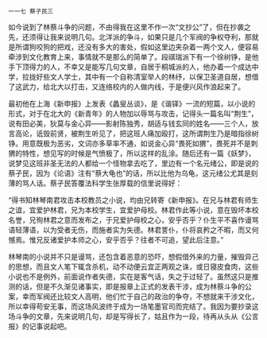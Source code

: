    一一七 蔡孑民三 

   如今说到了林蔡斗争的问题，不由得我在这里不作一次“文抄公”了，但在抄袭之先，还须得让我来说明几句。北洋派的争斗，如果只是几个军阀的争权夺利，那就是所谓狗咬狗的把戏，还没有多大的害处，假如这里边夹杂着一两个文人，便容易牵涉到文化教育上来，事情就不是那么的简单了。段祺瑞派下有一个徐树铮，是他手下顶得力的人，不幸又是能写几句文章，自居于桐城派的人，他办着一个成达中学，拉拢好些文人学士，其中有一个自称清室举人的林纾，以保卫圣道自居，想借了这武力，给北大以打击，又连络校内的人做内线，于是便兴风作浪起来了。

   最初他在上海《新申报》上发表《蠡叟丛谈》，是《谐铎》一流的短篇，以小说的形式，对于在北大的《新青年》的人物加以辱骂与攻击，记得头一篇名叫“荆生”，说有田必美，狄莫与金心异——影射陈独秀，胡适与钱玄同的姓名——三个人，放言高论，诋毁前贤，被荆生听见了，把这班人痛加殴打，这所谓荆生乃是暗指徐树铮。用意既极为恶劣，文词亦多草率不通，如说金心异“畏死如猬”，畏死并不是刺猬的特性，想见写的时候是气愤极了，所以这样的乱涂。随后还有一篇《妖梦》，说梦见这班非圣无法的人都给一个怪物拿去吃了，里边有一个名元绪公，即是说的蔡孑民，因为《论语》注有“蔡大龟也”的话，所以比他为乌龟，这元绪公尤其是刻薄的骂人话。蔡孑民答覆法科学生张厚载的信里说得好：

   “得书知林琴南君攻击本校教员之小说，均由兄转寄《新申报》。在兄与林君有师生之谊，宜爱护林君，兄为本校学生，宜爱护母校。林君作此等小说，意在毁坏本校名誉，兄徇林君之意而发布之，于兄爱护母校之心，安乎否乎？仆生平不喜作谩骂语轻薄语，以为受者无伤，而施者实为失德。林君詈仆，仆将哀矜之不暇，而又何憾焉。惟兄反诸爱护本师之心，安乎否乎？往者不可追，望此后注意。”

   林琴南的小说并不只是谩骂，还包含着恶意的恐吓，想假借外来的力量，摧毁异己的思想，而且文人笔下辄含杀机，动不动便云宜正两观之诛，或日寝皮食肉，这些小说也不是例外，前面说作者失德，实在是客气话，失之于过轻了。虽然这只是推测的话，但是不久渐见诸事实，即是报章上正式的发表干涉，成为林蔡斗争的公案，幸而军阀还比较文人高明，他们忙于自己的政治的争夺，不想就来干涉文化，所以幸得苟安无事，而这场风波终于成为一场笔墨官司而完结了。我因为要抄录这场斗争的文章，先来说明几句，却是写得长了，姑且作为一段，待再从头从《公言报》的记事说起吧。

